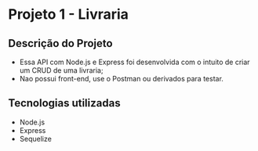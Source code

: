 # Projeto 1 - Livraria

## Descrição do Projeto
- Essa API com Node.js e Express foi desenvolvida com o intuito de criar um CRUD de uma livraria;
- Nao possui front-end, use o Postman ou derivados para testar.

## Tecnologias utilizadas
  - Node.js
  - Express
  - Sequelize
